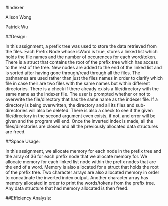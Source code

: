 #Indexer

Alison Wong 

Patrick Wu

##Design:

In this assignment, a prefix tree was used to store the data retrieved from the files. Each Prefix Node whose isWord is true, stores a linked list which holds the file names and the number of occurences for each word/token. There is a struct that contains the root of the prefix tree which has access to the rest of the tree. New nodes are added to the end of the linked list and is sorted after having gone through/read through all the files. The pathnames are used rather than just the files names in order to clarify which file in case their are two files with the same names but within different directories. There is a check if there already exists a file/directory with the same name as the indexer file. The user is prompted whether or not to overwrite the file/directory that has the same name as the indexer file. If a directory is being overwritten, the directory and all its files and sub-directories will also be deleted. There is also a check to see if the given file/directory in the second argument even exists, if not, and error will be given and the program will end. Once the inverted index is made, all the files/directories are closed and all the previously allocated data structures are freed. 

##Space Usage:

In this assignment, we allocate memory for each node in the prefix tree and the array of 36 for each prefix node that we allocate memory for. We allocate memory for each linked list node within the prefix nodes that are the end of a word. Memory is also allocated for a struct that holds the root of the prefix tree. Two character arrays are also allocated memory in order to concatinate the inverted index output. Another character array has memory allocated in order to print the words/tokens from the prefix tree. Any data structure that had memory allocated is then freed.

##Efficiency Analysis:

